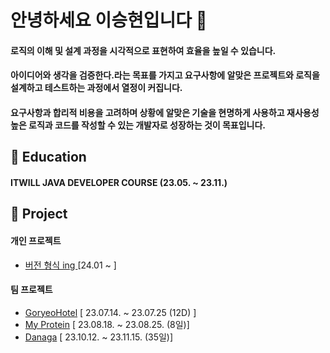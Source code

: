 # 안녕하세요 이승현입니다 👋

####  로직의 이해 및 설계 과정을 시각적으로 표현하여 효율을 높일 수 있습니다.  
####  아이디어와 생각을 검증한다.라는 목표를 가지고 요구사항에 알맞은 프로젝트와 로직을 설계하고 테스트하는 과정에서 열정이 커집니다.  
####  요구사항과 합리적 비용을 고려하며 상황에 알맞은 기술을 현명하게 사용하고  재사용성 높은 로직과 코드를 작성할 수 있는 개발자로 성장하는 것이 목표입니다.
  
## 🏫 Education
####  ITWILL JAVA DEVELOPER COURSE (23.05. ~ 23.11.)


## 💾 Project
####  개인 프로젝트
  - [버전 형식 ing ](https://github.com/lsh96900410/studyProject) [24.01 ~ ]
####  팀 프로젝트
 - [GoryeoHotel](https://github.com/lsh96900410/TeamProject)  [ 23.07.14. ~ 23.07.25 (12D) ]
 - [My Protein](https://github.com/lsh96900410/TeamProject)      [ 23.08.18. ~ 23.08.25. (8일)]
 - [Danaga](https://github.com/Roco-LEE/IWILL_TEAM_PROJECT/tree/master/03.Avengers)     [ 23.10.12. ~ 23.11.15. (35일)]
